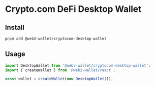 # Crypto.com DeFi Desktop Wallet

## Install

```bash
pnpm add @web3-wallet/cryptocom-desktop-wallet
```

## Usage

```ts
import DesktopWallet from '@web3-wallet/cryptocom-desktop-wallet';
import { createWallet } from '@web3-wallet/react';

const wallet = createWallet(new DesktopWallet());
```
